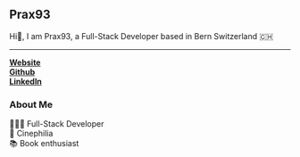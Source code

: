 
## Prax93
Hi👋, I am Prax93, a Full-Stack Developer based in Bern Switzerland 🇨🇭
<hr>

[**Website**](https://prax93.github.io)
<br>
[**Github**](https://github.com/prax93)
<br>
[**LinkedIn**](https://www.linkedin.com/in/prashanth-sritharan-03011993)

### About Me
👨🏽‍💻  Full-Stack Developer<br>
🍿  Cinephilia<br>
📚  Book enthusiast<br>
